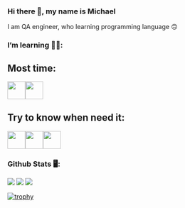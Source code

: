 ### Hi there 👋, my name is Michael

I am QA engineer, who learning programming language 🙃

### I’m learning 🧑‍🏫:
## Most time:
<img src="https://cdn.jsdelivr.net/gh/devicons/devicon@latest/icons/python/python-original.svg" width="40" height="40"/><img src="https://cdn.jsdelivr.net/gh/devicons/devicon@latest/icons/django/django-plain.svg" width="40" height="40"/>
## Try to know when need it:
<img src="https://cdn.jsdelivr.net/gh/devicons/devicon@latest/icons/html5/html5-original.svg" width="40" height="40"/><img src="https://cdn.jsdelivr.net/gh/devicons/devicon@latest/icons/css3/css3-original.svg" width="40" height="40"/><img src="https://cdn.jsdelivr.net/gh/devicons/devicon@latest/icons/javascript/javascript-original.svg" width="40" height="40"/>        

### Github Stats 🖥️:
![](http://github-profile-summary-cards.vercel.app/api/cards/profile-details?username=Mantile&theme=aura)
![](http://github-profile-summary-cards.vercel.app/api/cards/repos-per-language?username=Mantile&theme=aura)
![](http://github-profile-summary-cards.vercel.app/api/cards/most-commit-language?username=Mantile&theme=aura)

[![trophy](https://github-profile-trophy.vercel.app/?username=mantile&theme=dracula)](https://github.com/ryo-ma/github-profile-trophy)
 

<!--
**mantile/mantile** is a ✨ _special_ ✨ repository because its `README.md` (this file) appears on your GitHub profile.

Here are some ideas to get you started:

- 🔭 I’m currently working on ...
- 🌱 I’m currently learning ...
- 👯 I’m looking to collaborate on ...
- 🤔 I’m looking for help with ...
- 💬 Ask me about ...
- 📫 How to reach me: ...
- 😄 Pronouns: ...
- ⚡ Fun fact: ...
-->
